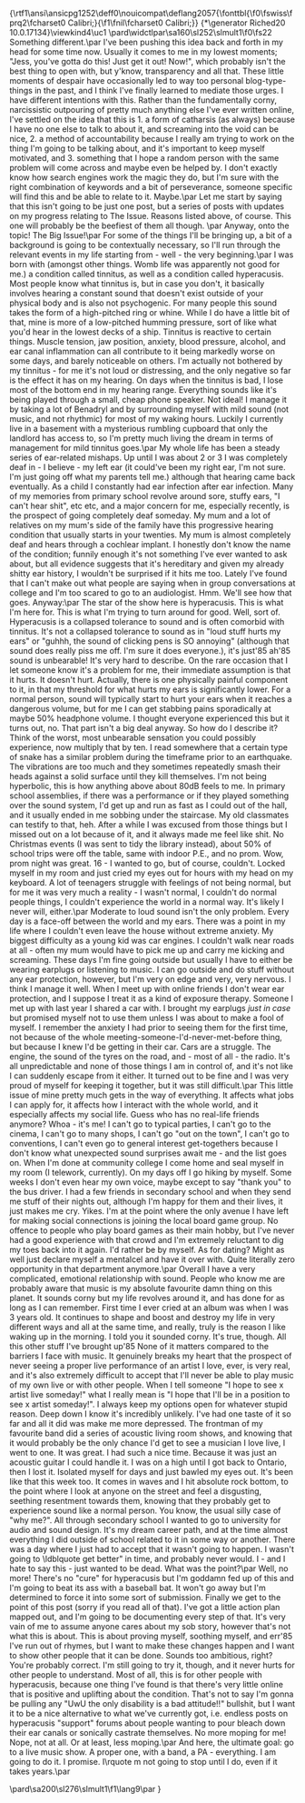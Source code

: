 {\rtf1\ansi\ansicpg1252\deff0\nouicompat\deflang2057{\fonttbl{\f0\fswiss\fprq2\fcharset0 Calibri;}{\f1\fnil\fcharset0 Calibri;}}
{\*\generator Riched20 10.0.17134}\viewkind4\uc1 
\pard\widctlpar\sa160\sl252\slmult1\f0\fs22 Something different.\par
I've been pushing this idea back and forth in my head for some time now. Usually it comes to me in my lowest moments; "Jess, you've gotta do this! Just get it out! Now!", which probably isn't the best thing to open with, but y'know, transparency and all that. These little moments of despair have occasionally led to way too personal blog-type-things in the past, and I think I've finally learned to mediate those urges. I have different intentions with this. Rather than the fundamentally corny, narcissistic outpouring of pretty much anything else I've ever written online, I've settled on the idea that this is 1. a form of catharsis (as always) because I have no one else to talk to about it, and screaming into the void can be nice, 2. a method of accountability because I really am trying to work on the thing I'm going to be talking about, and it's important to keep myself motivated, and 3. something that I hope a random person with the same problem will come across and maybe even be helped by. I don't exactly know how search engines work the magic they do, but I'm sure with the right combination of keywords and a bit of perseverance, someone specific will find this and be able to relate to it. Maybe.\par
Let me start by saying that this isn't going to be just one post, but a series of posts with updates on my progress relating to The Issue. Reasons listed above, of course. This one will probably be the beefiest of them all though. \par
Anyway, onto the topic! The Big Issue!\par
For some of the things I'll be bringing up, a bit of a background is going to be contextually necessary, so I'll run through the relevant events in my life starting from - well - the very beginning.\par
I was born with (amongst other things. Womb life was apparently not good for me.) a condition called tinnitus, as well as a condition called hyperacusis. Most people know what tinnitus is, but in case you don't, it basically involves hearing a constant sound that doesn't exist outside of your physical body and is also not psychogenic. For many people this sound takes the form of a high-pitched ring or whine. While I do have a little bit of that, mine is more of a low-pitched humming pressure, sort of like what you'd hear in the lowest decks of a ship. Tinnitus is reactive to certain things. Muscle tension, jaw position, anxiety, blood pressure, alcohol, and ear canal inflammation can all contribute to it being markedly worse on some days, and barely noticeable on others. I'm actually not bothered by my tinnitus - for me it's not loud or distressing, and the only negative so far is the effect it has on my hearing. On days when the tinnitus is bad, I lose most of the bottom end in my hearing range. Everything sounds like it's being played through a small, cheap phone speaker. Not ideal! I manage it by taking a lot of Benadryl and by surrounding myself with mild sound (not music, and not rhythmic) for most of my waking hours. Luckily I currently live in a basement with a mysterious rumbling cupboard that only the landlord has access to, so I'm pretty much living the dream in terms of management for mild tinnitus goes.\par
My whole life has been a steady series of ear-related mishaps. Up until I was about 2 or 3 I was completely deaf in - I believe - my left ear (it could've been my right ear, I'm not sure. I'm just going off what my parents tell me.) although that hearing came back eventually. As a child I constantly had ear infection after ear infection. Many of my memories from primary school revolve around sore, stuffy ears, "I can't hear shit", etc etc, and a major concern for me, especially recently, is the prospect of going completely deaf someday. My mum and a lot of relatives on my mum's side of the family have this progressive hearing condition that usually starts in your twenties. My mum is almost completely deaf and hears through a cochlear implant. I honestly don't know the name of the condition; funnily enough it's not something I've ever wanted to ask about, but all evidence suggests that it's hereditary and given my already shitty ear history, I wouldn't be surprised if it hits me too. Lately I've found that I can't make out what people are saying when in group conversations at college and I'm too scared to go to an audiologist. Hmm. We'll see how that goes. Anyway:\par
The star of the show here is hyperacusis. This is what I'm here for. This is what I'm trying to turn around for good. Well, sort of. Hyperacusis is a collapsed tolerance to sound and is often comorbid with tinnitus. It's not a collapsed tolerance to sound as in "loud stuff hurts my ears" or "guhhh, the sound of clicking pens is SO annoying" (although that sound does really piss me off. I'm sure it does everyone.), it's just\'85 ah\'85 sound is unbearable! It's very hard to describe. On the rare occasion that I let someone know it's a problem for me, their immediate assumption is that it hurts. It doesn't hurt. Actually, there is one physically painful component to it, in that my threshold for what hurts my ears is significantly lower. For a normal person, sound will typically start to hurt your ears when it reaches a dangerous volume, but for me I can get stabbing pains sporadically at maybe 50% headphone volume. I thought everyone experienced this but it turns out, no. That part isn't a big deal anyway. So how do I describe it? Think of the worst, most unbearable sensation you could possibly experience, now multiply that by ten. I read somewhere that a certain type of snake has a similar problem during the timeframe prior to an earthquake. The vibrations are too much and they sometimes repeatedly smash their heads against a solid surface until they kill themselves. I'm not being hyperbolic, this is how anything above about 80dB feels to me. In primary school assemblies, if there was a performance or if they played something over the sound system, I'd get up and run as fast as I could out of the hall, and it usually ended in me sobbing under the staircase. My old classmates can testify to that, heh. After a while I was excused from those things but I missed out on a lot because of it, and it always made me feel like shit. No Christmas events (I was sent to tidy the library instead), about 50% of school trips were off the table, same with indoor P.E., and no prom. Wow, prom night was great. 16 - I wanted to go, but of course, couldn't. Locked myself in my room and just cried my eyes out for hours with my head on my keyboard. A lot of teenagers struggle with feelings of not being normal, but for me it was very much a reality - I wasn't normal, I couldn't do normal people things, I couldn't experience the world in a normal way. It's likely I never will, either.\par
Moderate to loud sound isn't the only problem. Every day is a face-off between the world and my ears. There was a point in my life where I couldn't even leave the house without extreme anxiety. My biggest difficulty as a young kid was car engines. I couldn't walk near roads at all - often my mum would have to pick me up and carry me kicking and screaming. These days I'm fine going outside but usually I have to either be wearing earplugs or listening to music. I can go outside and do stuff without any ear protection, however, but I'm very on edge and very, very nervous. I think I manage it well. When I meet up with online friends I don't wear ear protection, and I suppose I treat it as a kind of exposure therapy. Someone I met up with last year I shared a car with. I brought my earplugs *just in case* but promised myself not to use them unless I was about to make a fool of myself. I remember the anxiety I had prior to seeing them for the first time, not because of the whole meeting-someone-I'd-never-met-before thing, but because I knew I'd be getting in their car. Cars are a struggle. The engine, the sound of the tyres on the road, and - most of all - the radio. It's all unpredictable and none of those things I am in control of, and it's not like I can suddenly escape from it either. It turned out to be fine and I was very proud of myself for keeping it together, but it was still difficult.\par
This little issue of mine pretty much gets in the way of everything. It affects what jobs I can apply for, it affects how I interact with the whole world, and it especially affects my social life. Guess who has no real-life friends anymore? Whoa - it's me! I can't go to typical parties, I can't go to the cinema, I can't go to many shops, I can't go "out on the town", I can't go to conventions, I can't even go to general interest get-togethers because I don't know what unexpected sound surprises await me - and the list goes on. When I'm done at community college I come home and seal myself in my room (I telework, currently). On my days off I go hiking by myself. Some weeks I don't even hear my own voice, maybe except to say "thank you" to the bus driver. I had a few friends in secondary school and when they send me stuff of their nights out, although I'm happy for them and their lives, it just makes me cry. Yikes. I'm at the point where the only avenue I have left for making social connections is joining the local board game group. No offence to people who play board games as their main hobby, but I've never had a good experience with that crowd and I'm extremely reluctant to dig my toes back into it again. I'd rather be by myself. As for dating? Might as well just declare myself a mentalcel and have it over with. Quite literally zero opportunity in that department anymore.\par
Overall I have a very complicated, emotional relationship with sound. People who know me are probably aware that music is my absolute favourite damn thing on this planet. It sounds corny but my life revolves around it, and has done for as long as I can remember. First time I ever cried at an album was when I was 3 years old. It continues to shape and boost and destroy my life in very different ways and all at the same time, and really, truly is the reason I like waking up in the morning. I told you it sounded corny. It's true, though. All this other stuff I've brought up\'85 None of it matters compared to the barriers I face with music. It genuinely breaks my heart that the prospect of never seeing a proper live performance of an artist I love, ever, is very real, and it's also extremely difficult to accept that I'll never be able to play music of my own live or with other people. When I tell someone "I hope to see x artist live someday!" what I really mean is "I hope that I'll be in a position to see x artist someday!". I always keep my options open for whatever stupid reason. Deep down I know it's incredibly unlikely. I've had one taste of it so far and all it did was make me more depressed. The frontman of my favourite band did a series of acoustic living room shows, and knowing that it would probably be the only chance I'd get to see a musician I love live, I went to one. It was great. I had such a nice time. Because it was just an acoustic guitar I could handle it. I was on a high until I got back to Ontario, then I lost it. Isolated myself for days and just bawled my eyes out. It's been like that this week too. It comes in waves and I hit absolute rock bottom, to the point where I look at anyone on the street and feel a disgusting, seething resentment towards them, knowing that they probably get to experience sound like a normal person. You know, the usual silly case of "why me?". All through secondary school I wanted to go to university for audio and sound design. It's my dream career path, and at the time almost everything I did outside of school related to it in some way or another. There was a day where I just had to accept that it wasn't going to happen. I wasn't going to \ldblquote get better" in time, and probably never would. I - and I hate to say this - just wanted to be dead. What was the point?\par
Well, no more! There's no "cure" for hyperacusis but I'm goddamn fed up of this and I'm going to beat its ass with a baseball bat. It won't go away but I'm determined to force it into some sort of submission. Finally we get to the point of this post (sorry if you read all of that). I've got a little action plan mapped out, and I'm going to be documenting every step of that. It's very vain of me to assume anyone cares about my sob story, however that's not what this is about. This is about proving myself, soothing myself, and err\'85 I've run out of rhymes, but I want to make these changes happen and I want to show other people that it can be done. Sounds too ambitious, right? You're probably correct. I'm still going to try it, though, and it never hurts for other people to understand. Most of all, this is for other people with hyperacusis, because one thing I've found is that there's very little online that is positive and uplifting about the condition. That's not to say I'm gonna be pulling any "UwU the only disability is a bad attitude!!" bullshit, but I want it to be a nice alternative to what we've currently got, i.e. endless posts on hyperacusis "support" forums about people wanting to pour bleach down their ear canals or sonically castrate themselves. No more moping for me! Nope, not at all. Or at least, less moping.\par
And here, the ultimate goal: go to a live music show. A proper one, with a band, a PA - everything. I am going to do it. I promise. I\rquote m not going to stop until I do, even if it takes years.\par

\pard\sa200\sl276\slmult1\f1\lang9\par
}
 